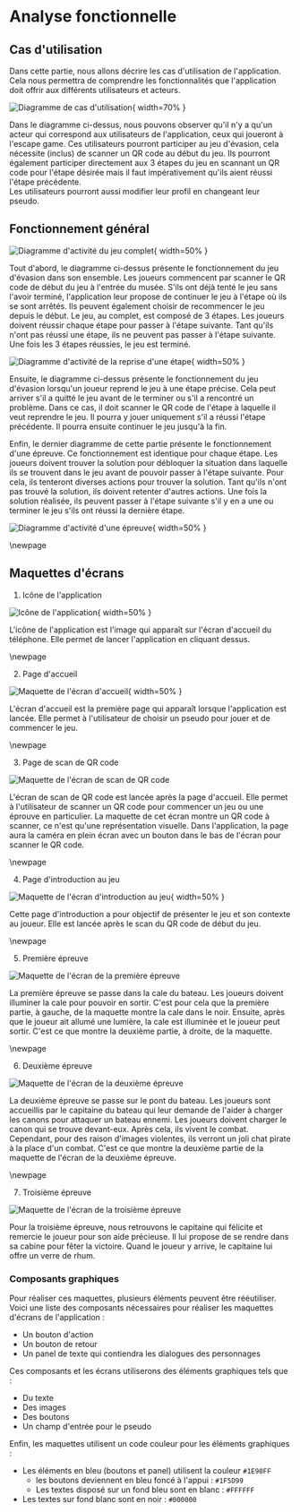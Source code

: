 # Analyse fonctionnelle
## Cas d'utilisation
Dans cette partie, nous allons décrire les cas d'utilisation de l'application. Cela nous permettra de comprendre les fonctionnalités que l'application doit offrir aux différents utilisateurs et acteurs.

![Diagramme de cas d'utilisation](../assets/images/diagrams/Usecase.png){ width=70% }

Dans le diagramme ci-dessus, nous pouvons observer qu'il n'y a qu'un acteur qui correspond aux utilisateurs de l'application, ceux qui joueront à l'escape game. Ces utilisateurs pourront participer au jeu d'évasion, cela nécessite (inclus) de scanner un QR code au début du jeu. Ils pourront également participer directement aux 3 étapes du jeu en scannant un QR code pour l'étape désirée mais il faut impérativement qu'ils aient réussi l'étape précédente.  
Les utilisateurs pourront aussi modifier leur profil en changeant leur pseudo.

## Fonctionnement général
![Diagramme d'activité du jeu complet](../assets/images/diagrams/Activity-full-game.png){ width=50% }

Tout d'abord, le diagramme ci-dessus présente le fonctionnement du jeu d'évasion dans son ensemble. Les joueurs commencent par scanner le QR code de début du jeu à l'entrée du musée. S'ils ont déjà tenté le jeu sans l'avoir terminé, l'application leur propose de continuer le jeu à l'étape où ils se sont arrêtés. Ils peuvent également choisir de recommencer le jeu depuis le début. Le jeu, au complet, est composé de 3 étapes. Les joueurs doivent réussir chaque étape pour passer à l'étape suivante. Tant qu'ils n'ont pas réussi une étape, ils ne peuvent pas passer à l'étape suivante. Une fois les 3 étapes réussies, le jeu est terminé.

![Diagramme d'activité de la reprise d'une étape](../assets/images/diagrams/Activity-resume-step.png){ width=50% }

Ensuite, le diagramme ci-dessus présente le fonctionnement du jeu d'évasion lorsqu'un joueur reprend le jeu à une étape précise. Cela peut arriver s'il a quitté le jeu avant de le terminer ou s'il a rencontré un problème. Dans ce cas, il doit scanner le QR code de l'étape à laquelle il veut reprendre le jeu. Il pourra y jouer uniquement s'il a réussi l'étape précédente. Il pourra ensuite continuer le jeu jusqu'à la fin.

Enfin, le dernier diagramme de cette partie présente le fonctionnement d'une épreuve. Ce fonctionnement est identique pour chaque étape. Les joueurs doivent trouver la solution pour débloquer la situation dans laquelle ils se trouvent dans le jeu avant de pouvoir passer à l'étape suivante. Pour cela, ils tenteront diverses actions pour trouver la solution. Tant qu'ils n'ont pas trouvé la solution, ils doivent retenter d'autres actions. Une fois la solution réalisée, ils peuvent passer à l'étape suivante s'il y en a une ou terminer le jeu s'ils ont réussi la dernière étape.

![Diagramme d'activité d'une épreuve](../assets/images/diagrams/Activity-step.png){ width=50% }

\newpage

## Maquettes d'écrans
1. Icône de l'application

![Icône de l'application](../assets/images/mockups/App-launcher.png){ width=50% }

L'icône de l'application est l'image qui apparaît sur l'écran d'accueil du téléphone. Elle permet de lancer l'application en cliquant dessus.

\newpage

2. Page d'accueil

![Maquette de l'écran d'accueil](../assets/images/mockups/Home-page.jpg){ width=50% }

L'écran d'accueil est la première page qui apparaît lorsque l'application est lancée. Elle permet à l'utilisateur de choisir un pseudo pour jouer et de commencer le jeu.

\newpage

3. Page de scan de QR code

![Maquette de l'écran de scan de QR code](../assets/images/mockups/QR-scan.jpg)

L'écran de scan de QR code est lancée après la page d'accueil. Elle permet à l'utilisateur de scanner un QR code pour commencer un jeu ou une éprouve en particulier. La maquette de cet écran montre un QR code à scanner, ce n'est qu'une représentation visuelle. Dans l'application, la page aura la caméra en plein écran avec un bouton dans le bas de l'écran pour scanner le QR code.

\newpage

4. Page d'introduction au jeu

![Maquette de l'écran d'introduction au jeu](../assets/images/mockups/Introduction.jpg){ width=50% }

Cette page d'introduction a pour objectif de présenter le jeu et son contexte au joueur. Elle est lancée après le scan du QR code de début du jeu.

\newpage

5. Première épreuve

![Maquette de l'écran de la première épreuve](../assets/images/mockups/Step-1.jpg)

La première épreuve se passe dans la cale du bateau. Les joueurs doivent illuminer la cale pour pouvoir en sortir. C'est pour cela que la première partie, à gauche, de la maquette montre la cale dans le noir. Ensuite, après que le joueur ait allumé une lumière, la cale est illuminée et le joueur peut sortir. C'est ce que montre la deuxième partie, à droite, de la maquette.

\newpage

6. Deuxième épreuve

![Maquette de l'écran de la deuxième épreuve](../assets/images/mockups/Step-2.jpg)

La deuxième épreuve se passe sur le pont du bateau. Les joueurs sont accueillis par le capitaine du bateau qui leur demande de l'aider à charger les canons pour attaquer un bateau ennemi. Les joueurs doivent charger le canon qui se trouve devant-eux. Après cela, ils vivent le combat. Cependant, pour des raison d'images violentes, ils verront un joli chat pirate à la place d'un combat. C'est ce que montre la deuxième partie de la maquette de l'écran de la deuxième épreuve. 

\newpage

7. Troisième épreuve

![Maquette de l'écran de la troisième épreuve](../assets/images/mockups/Step-3.jpg)

Pour la troisième épreuve, nous retrouvons le capitaine qui félicite et remercie le joueur pour son aide précieuse. Il lui propose de se rendre dans sa cabine pour fêter la victoire. Quand le joueur y arrive, le capitaine lui offre un verre de rhum.

### Composants graphiques
Pour réaliser ces maquettes, plusieurs éléments peuvent être rééutiliser. Voici une liste des composants nécessaires pour réaliser les maquettes d'écrans de l'application :

- Un bouton d'action
- Un bouton de retour
- Un panel de texte qui contiendra les dialogues des personnages

Ces composants et les écrans utiliserons des éléments graphiques tels que :

- Du texte
- Des images
- Des boutons
- Un champ d'entrée pour le pseudo

Enfin, les maquettes utilisent un code couleur pour les éléments graphiques :

- Les éléments en bleu (boutons et panel) utilisent la couleur `#1E90FF`
  - les boutons deviennent en bleu foncé à l'appui : `#1F5D99`
  - Les textes disposé sur un fond bleu sont en blanc : `#FFFFFF`
- Les textes sur fond blanc sont en noir : `#000000`
